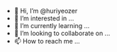 - 👋 Hi, I’m @huriyeozer
- 👀 I’m interested in ...
- 🌱 I’m currently learning ...
- 💞️ I’m looking to collaborate on ...
- 📫 How to reach me ...

<!---
huriyeozer/huriyeozer is a ✨ special ✨ repository because its `README.md` (this file) appears on your GitHub profile.
You can click the Preview link to take a look at your changes.
--->

